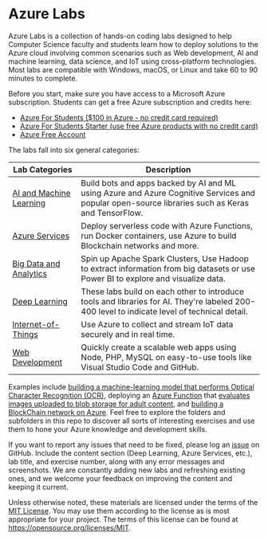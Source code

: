 # Azure Labs

Azure Labs is a collection of hands-on coding labs designed to help Computer Science faculty and students learn how to deploy solutions to the Azure cloud involving common scenarios such as Web development, AI and machine learning, data science, and IoT using cross-platform technologies. Most labs are compatible with Windows, macOS, or Linux and take 60 to 90 minutes to complete.

Before you start, make sure you have access to a Microsoft Azure subscription. Students can get a free Azure subscription and credits here:

* [Azure For Students ($100 in Azure - no credit card required)](https://azure.microsoft.com/en-us/free/students/)
* [Azure For Students Starter (use free Azure products with no credit card)](https://azure.microsoft.com/en-us/free/students-starter-faq/)
* [Azure Free Account](https://azure.microsoft.com/en-us/free/)

The labs fall into six general categories:

| Lab Categories | Description |
| - | - |
| [AI and Machine Learning](AI%20and%20Machine%20Learning) | Build bots and apps backed by AI and ML using Azure and Azure Cognitive Services and popular open-source libraries such as Keras and TensorFlow. |
| [Azure Services](Azure%20Services) | Deploy serverless code with Azure Functions, run Docker containers, use Azure to build Blockchain networks and more. |
| [Big Data and Analytics](Big%20Data%20and%20Analytics) | Spin up Apache Spark Clusters, Use Hadoop to extract information from big datasets or use Power BI to explore and visualize data. |
| [Deep Learning](Deep%20Learning) | These labs build on each other to introduce tools and libraries for AI. They're labeled 200-400 level to indicate level of technical detail. |
| [Internet-of-Things](Internet-of-Things) | Use Azure to collect and stream IoT data securely and in real time. |
| [Web Development](Web%20Development) | Quickly create a scalable web apps using Node, PHP, MySQL on easy-to-use tools like Visual Studio Code and GitHub. |

Examples include [building a machine-learning model that performs Optical Character Recognition (OCR)](AI%20and%20Machine%20Learning/Azure%20Machine%20Learning), deploying an [Azure Function](https://azure.microsoft.com/services/functions/) that [evaluates images uploaded to blob storage for adult content](Azure%20Services/Azure%20Functions), and [building a BlockChain network on Azure](Azure%20Services/Blockchain%20on%20Azure). Feel free to explore the folders and subfolders in this repo to discover all sorts of interesting exercises and use them to hone your Azure knowledge and development skills.

If you want to report any issues that need to be fixed, please log an [issue](https://github.com/MSFTImagine/computerscience/issues) on GitHub. Include the content section (Deep Learning, Azure Services, etc.), lab title, and exercise number, along with any error messages and screenshots. We are constantly adding new labs and refreshing existing ones, and we welcome your feedback on improving the content and keeping it current.

Unless otherwise noted, these materials are licensed under the terms of the [MIT License](https://opensource.org/licenses/MIT). You may use them according to the license as is most appropriate for your project. The terms of this license can be found at https://opensource.org/licenses/MIT.